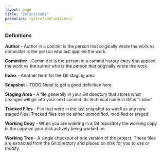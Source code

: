 ```yaml
---
layout: page
title: "Definitions"
permalink: /gitref/definitions/
---
```


### Definitions

**Author** - Author in a commit is the person that originally wrote the work vs committer is the person who last applied the work.

**Committer** -  Committer is the person in a commit history entry that applied the work vs the author who is the person that originally wrote the work.

**Index** - Another term for the Git staging area

**Snapshot** - TODO Need to get a good definition here.

**Staging Area** - A file generally in your Git directory that stores what changes will go into your next commit.  Its technical name in Git is "index"

**Tracked Files** - File that were in the last snapshot as waell as any new staged files.  Tracked files can be either unmodified, modified or staged.

**Working Copy** - When you are wokring in a Git repository the working copy is the copy on your disk actively being worked on.

**Working Tree** - A single checkout of one version of the project.  These files are extracted from the Git directory and placed on disk for you to use or modify.
